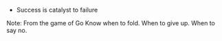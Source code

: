 * Success is catalyst to failure

Note:
From the game of Go
Know when to fold. When to give up. When to say no.
